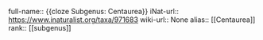 full-name:: {{cloze Subgenus: Centaurea}}
iNat-url:: https://www.inaturalist.org/taxa/971683
wiki-url:: None
alias:: [[Centaurea]]
rank:: [[subgenus]]